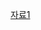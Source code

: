 [자료1](https://wonism.github.io/reflow-repaint/#:~:text=reflow%20%EC%99%80%20repaint%20%EB%8A%94%20%EC%88%98%EC%A0%95,%EC%86%8D%EB%8F%84%EA%B0%80%20%EB%8A%90%EB%A0%A4%EC%A7%88%20%EC%88%98%EB%8F%84%20%EC%9E%88%EB%8B%A4.)